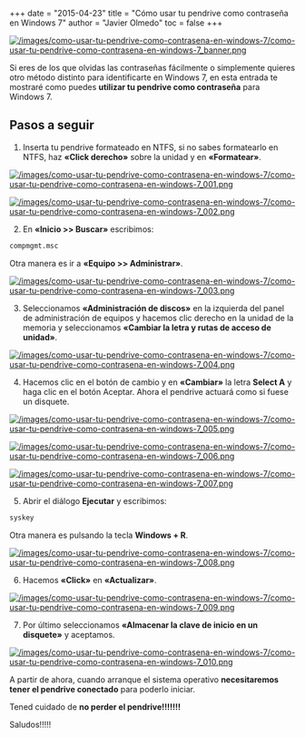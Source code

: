 +++
date = "2015-04-23"
title = "Cómo usar tu pendrive como contraseña en Windows 7"
author = "Javier Olmedo"
toc = false
+++

[![/images/como-usar-tu-pendrive-como-contrasena-en-windows-7/como-usar-tu-pendrive-como-contrasena-en-windows-7_banner.png](/images/como-usar-tu-pendrive-como-contrasena-en-windows-7/como-usar-tu-pendrive-como-contrasena-en-windows-7_banner.png)](/images/como-usar-tu-pendrive-como-contrasena-en-windows-7/como-usar-tu-pendrive-como-contrasena-en-windows-7_banner.png)

Si eres de los que olvidas las contraseñas fácilmente o simplemente quieres otro método distinto para identificarte en Windows 7, en esta entrada te mostraré como puedes **utilizar tu pendrive como contraseña** para Windows 7.

## Pasos a seguir

1) Inserta tu pendrive formateado en NTFS, si no sabes formatearlo en NTFS, haz **«Click derecho»** sobre la unidad y en **«Formatear»**.

[![/images/como-usar-tu-pendrive-como-contrasena-en-windows-7/como-usar-tu-pendrive-como-contrasena-en-windows-7_001.png](/images/como-usar-tu-pendrive-como-contrasena-en-windows-7/como-usar-tu-pendrive-como-contrasena-en-windows-7_001.png)](/images/como-usar-tu-pendrive-como-contrasena-en-windows-7/como-usar-tu-pendrive-como-contrasena-en-windows-7_001.png)

[![/images/como-usar-tu-pendrive-como-contrasena-en-windows-7/como-usar-tu-pendrive-como-contrasena-en-windows-7_002.png](/images/como-usar-tu-pendrive-como-contrasena-en-windows-7/como-usar-tu-pendrive-como-contrasena-en-windows-7_002.png)](/images/como-usar-tu-pendrive-como-contrasena-en-windows-7/como-usar-tu-pendrive-como-contrasena-en-windows-7_002.png)

2) En **«Inicio >> Buscar»** escribimos:

```bash
compmgmt.msc
```

Otra manera es ir a **«Equipo >> Administrar»**.

[![/images/como-usar-tu-pendrive-como-contrasena-en-windows-7/como-usar-tu-pendrive-como-contrasena-en-windows-7_003.png](/images/como-usar-tu-pendrive-como-contrasena-en-windows-7/como-usar-tu-pendrive-como-contrasena-en-windows-7_003.png)](/images/como-usar-tu-pendrive-como-contrasena-en-windows-7/como-usar-tu-pendrive-como-contrasena-en-windows-7_003.png)

3) Seleccionamos **«Administración de discos»** en la izquierda del panel de administración de equipos y hacemos clic derecho en la unidad de la memoria y seleccionamos **«Cambiar la letra y rutas de acceso de unidad»**.

[![/images/como-usar-tu-pendrive-como-contrasena-en-windows-7/como-usar-tu-pendrive-como-contrasena-en-windows-7_004.png](/images/como-usar-tu-pendrive-como-contrasena-en-windows-7/como-usar-tu-pendrive-como-contrasena-en-windows-7_004.png)](/images/como-usar-tu-pendrive-como-contrasena-en-windows-7/como-usar-tu-pendrive-como-contrasena-en-windows-7_004.png)

4) Hacemos clic en el botón de cambio y en **«Cambiar»** la letra **Select A** y haga clic en el botón Aceptar. Ahora el pendrive actuará como si fuese un disquete.

[![/images/como-usar-tu-pendrive-como-contrasena-en-windows-7/como-usar-tu-pendrive-como-contrasena-en-windows-7_005.png](/images/como-usar-tu-pendrive-como-contrasena-en-windows-7/como-usar-tu-pendrive-como-contrasena-en-windows-7_005.png)](/images/como-usar-tu-pendrive-como-contrasena-en-windows-7/como-usar-tu-pendrive-como-contrasena-en-windows-7_005.png)

[![/images/como-usar-tu-pendrive-como-contrasena-en-windows-7/como-usar-tu-pendrive-como-contrasena-en-windows-7_006.png](/images/como-usar-tu-pendrive-como-contrasena-en-windows-7/como-usar-tu-pendrive-como-contrasena-en-windows-7_006.png)](/images/como-usar-tu-pendrive-como-contrasena-en-windows-7/como-usar-tu-pendrive-como-contrasena-en-windows-7_006.png)

[![/images/como-usar-tu-pendrive-como-contrasena-en-windows-7/como-usar-tu-pendrive-como-contrasena-en-windows-7_007.png](/images/como-usar-tu-pendrive-como-contrasena-en-windows-7/como-usar-tu-pendrive-como-contrasena-en-windows-7_007.png)](/images/como-usar-tu-pendrive-como-contrasena-en-windows-7/como-usar-tu-pendrive-como-contrasena-en-windows-7_007.png)

5) Abrir el diálogo **Ejecutar** y escribimos:

```bash
syskey
```

Otra manera es pulsando la tecla **Windows + R**.

[![/images/como-usar-tu-pendrive-como-contrasena-en-windows-7/como-usar-tu-pendrive-como-contrasena-en-windows-7_008.png](/images/como-usar-tu-pendrive-como-contrasena-en-windows-7/como-usar-tu-pendrive-como-contrasena-en-windows-7_008.png)](/images/como-usar-tu-pendrive-como-contrasena-en-windows-7/como-usar-tu-pendrive-como-contrasena-en-windows-7_008.png)

6) Hacemos **«Click»** en **«Actualizar»**.

[![/images/como-usar-tu-pendrive-como-contrasena-en-windows-7/como-usar-tu-pendrive-como-contrasena-en-windows-7_009.png](/images/como-usar-tu-pendrive-como-contrasena-en-windows-7/como-usar-tu-pendrive-como-contrasena-en-windows-7_009.png)](/images/como-usar-tu-pendrive-como-contrasena-en-windows-7/como-usar-tu-pendrive-como-contrasena-en-windows-7_009.png)

7) Por último seleccionamos **«Almacenar la clave de inicio en un disquete»** y aceptamos.

[![/images/como-usar-tu-pendrive-como-contrasena-en-windows-7/como-usar-tu-pendrive-como-contrasena-en-windows-7_010.png](/images/como-usar-tu-pendrive-como-contrasena-en-windows-7/como-usar-tu-pendrive-como-contrasena-en-windows-7_010.png)](/images/como-usar-tu-pendrive-como-contrasena-en-windows-7/como-usar-tu-pendrive-como-contrasena-en-windows-7_010.png)

A partir de ahora, cuando arranque el sistema operativo **necesitaremos tener el pendrive conectado** para poderlo iniciar.

Tened cuidado de **no perder el pendrive!!!!!!!**

Saludos!!!!!